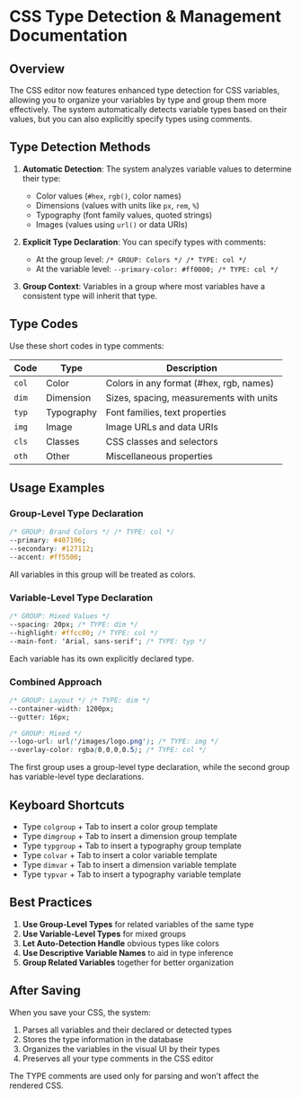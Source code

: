 # CSS Type Detection & Management Documentation

## Overview

The CSS editor now features enhanced type detection for CSS variables, allowing you to organize your variables by type and group them more effectively. The system automatically detects variable types based on their values, but you can also explicitly specify types using comments.

## Type Detection Methods

1. **Automatic Detection**: The system analyzes variable values to determine their type:
   - Color values (`#hex`, `rgb()`, color names)
   - Dimensions (values with units like `px`, `rem`, `%`)
   - Typography (font family values, quoted strings)
   - Images (values using `url()` or data URIs)

2. **Explicit Type Declaration**: You can specify types with comments:
   - At the group level: `/* GROUP: Colors */ /* TYPE: col */`
   - At the variable level: `--primary-color: #ff0000; /* TYPE: col */`

3. **Group Context**: Variables in a group where most variables have a consistent type will inherit that type.

## Type Codes

Use these short codes in type comments:

| Code | Type | Description |
|------|------|-------------|
| `col` | Color | Colors in any format (#hex, rgb, names) |
| `dim` | Dimension | Sizes, spacing, measurements with units |
| `typ` | Typography | Font families, text properties |
| `img` | Image | Image URLs and data URIs |
| `cls` | Classes | CSS classes and selectors |
| `oth` | Other | Miscellaneous properties |

## Usage Examples

### Group-Level Type Declaration

```css
/* GROUP: Brand Colors */ /* TYPE: col */
--primary: #407196;
--secondary: #127112;
--accent: #ff5500;
```

All variables in this group will be treated as colors.

### Variable-Level Type Declaration

```css
/* GROUP: Mixed Values */
--spacing: 20px; /* TYPE: dim */
--highlight: #ffcc00; /* TYPE: col */
--main-font: 'Arial, sans-serif'; /* TYPE: typ */
```

Each variable has its own explicitly declared type.

### Combined Approach

```css
/* GROUP: Layout */ /* TYPE: dim */
--container-width: 1200px;
--gutter: 16px;

/* GROUP: Mixed */
--logo-url: url('/images/logo.png'); /* TYPE: img */
--overlay-color: rgba(0,0,0,0.5); /* TYPE: col */
```

The first group uses a group-level type declaration, while the second group has variable-level type declarations.

## Keyboard Shortcuts

- Type `colgroup` + Tab to insert a color group template
- Type `dimgroup` + Tab to insert a dimension group template
- Type `typgroup` + Tab to insert a typography group template
- Type `colvar` + Tab to insert a color variable template
- Type `dimvar` + Tab to insert a dimension variable template
- Type `typvar` + Tab to insert a typography variable template

## Best Practices

1. **Use Group-Level Types** for related variables of the same type
2. **Use Variable-Level Types** for mixed groups
3. **Let Auto-Detection Handle** obvious types like colors
4. **Use Descriptive Variable Names** to aid in type inference
5. **Group Related Variables** together for better organization

## After Saving

When you save your CSS, the system:

1. Parses all variables and their declared or detected types
2. Stores the type information in the database
3. Organizes the variables in the visual UI by their types
4. Preserves all your type comments in the CSS editor

The TYPE comments are used only for parsing and won't affect the rendered CSS.
